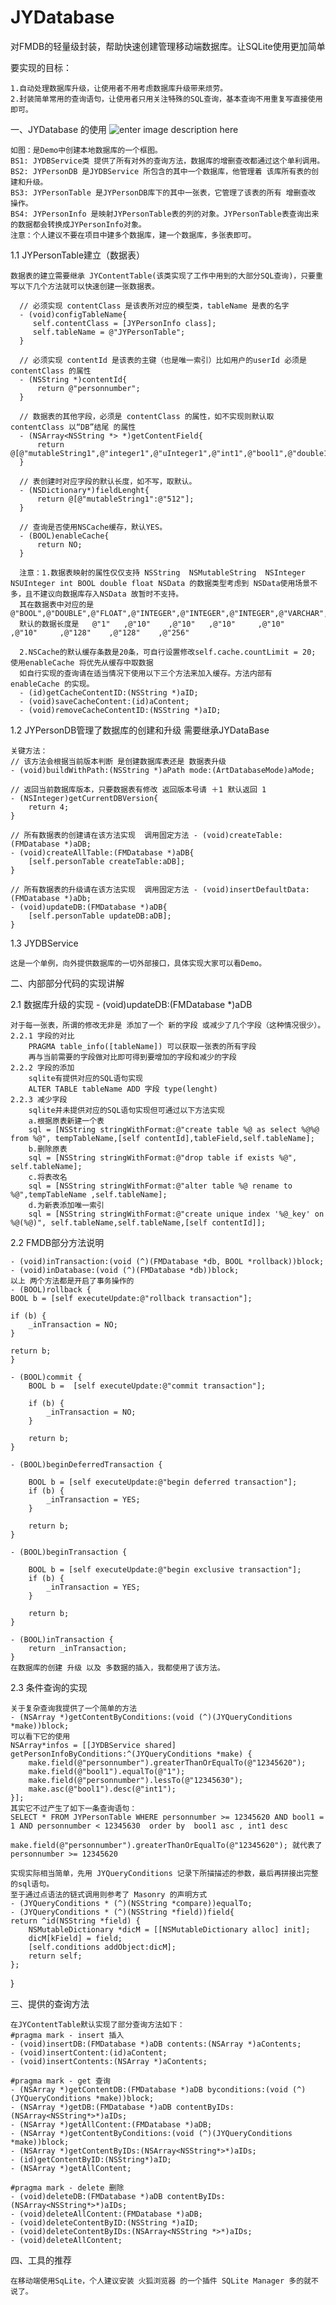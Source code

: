 # JYDatabase
对FMDB的轻量级封装，帮助快速创建管理移动端数据库。让SQLite使用更加简单

要实现的目标：

	1.自动处理数据库升级，让使用者不用考虑数据库升级带来烦劳。
	2.封装简单常用的查询语句，让使用者只用关注特殊的SQL查询，基本查询不用重复写直接使用即可。

一、JYDatabase 的使用
![enter image description here](http://imgdata.hoop8.com/1605/2283412352730.jpg)

	如图：是Demo中创建本地数据库的一个框图。
	BS1: JYDBService类 提供了所有对外的查询方法，数据库的增删查改都通过这个单利调用。
	BS2: JYPersonDB 是JYDBService 所包含的其中一个数据库，他管理着 该库所有表的创建和升级。
	BS3: JYPersonTable 是JYPersonDB库下的其中一张表，它管理了该表的所有 增删查改 操作。
	BS4: JYPersonInfo 是映射JYPersonTable表的列的对象。JYPersonTable表查询出来的数据都会转换成JYPersonInfo对象。
	注意：个人建议不要在项目中建多个数据库，建一个数据库，多张表即可。

1.1 JYPersonTable建立（数据表）
	
	数据表的建立需要继承 JYContentTable(该类实现了工作中用到的大部分SQL查询)，只要重写以下几个方法就可以快速创建一张数据表。
	
	  // 必须实现 contentClass 是该表所对应的模型类，tableName 是表的名字
	  - (void)configTableName{             
         self.contentClass = [JYPersonInfo class];
         self.tableName = @"JYPersonTable";
      }
      
	  // 必须实现 contentId 是该表的主键（也是唯一索引）比如用户的userId 必须是 contentClass 的属性
      - (NSString *)contentId{
          return @"personnumber";
      }

	  // 数据表的其他字段，必须是 contentClass 的属性，如不实现则默认取 contentClass 以“DB”结尾 的属性
      - (NSArray<NSString *> *)getContentField{
          return @[@"mutableString1",@"integer1",@"uInteger1",@"int1",@"bool1",@"double1"];
      }

	  // 表创建时对应字段的默认长度，如不写，取默认。
      - (NSDictionary*)fieldLenght{
      	  return @[@"mutableString1":@"512"];
      }
      
      // 查询是否使用NSCache缓存，默认YES。
      - (BOOL)enableCache{
          return NO;
      }
      
      注意：1.数据表映射的属性仅仅支持 NSString  NSMutableString  NSInteger NSUInteger int BOOL double float NSData 的数据类型考虑到 NSData使用场景不多，且不建议向数据库存入NSData 故暂时不支持。
      其在数据表中对应的是@"BOOL",@"DOUBLE",@"FLOAT",@"INTEGER",@"INTEGER",@"INTEGER",@"VARCHAR",@"VARCHAR",@"BLOB"
      默认的数据长度是   @"1"   ,@"10"    ,@"10"   ,@"10"     ,@"10"     ,@"10"     ,@"128"    ,@"128"    ,@"256"
      
      2.NSCache的默认缓存条数是20条，可自行设置修改self.cache.countLimit = 20; 使用enableCache 将优先从缓存中取数据
      如自行实现的查询请在适当情况下使用以下三个方法来加入缓存。方法内部有 enableCache 的实现。
      - (id)getCacheContentID:(NSString *)aID;
	  - (void)saveCacheContent:(id)aContent;
	  - (void)removeCacheContentID:(NSString *)aID;
      
  1.2 JYPersonDB管理了数据库的创建和升级 需要继承JYDataBase

	关键方法：
	// 该方法会根据当前版本判断 是创建数据库表还是 数据表升级
	- (void)buildWithPath:(NSString *)aPath mode:(ArtDatabaseMode)aMode;
	
	// 返回当前数据库版本，只要数据表有修改 返回版本号请 ＋1 默认返回 1
	- (NSInteger)getCurrentDBVersion{
	    return 4;
	}
	
	// 所有数据表的创建请在该方法实现  调用固定方法 - (void)createTable:(FMDatabase *)aDB;
	- (void)createAllTable:(FMDatabase *)aDB{
	    [self.personTable createTable:aDB];
	}
	
	// 所有数据表的升级请在该方法实现  调用固定方法 - (void)insertDefaultData:(FMDatabase *)aDb;
	- (void)updateDB:(FMDatabase *)aDB{
	    [self.personTable updateDB:aDB];
	}

  1.3 JYDBService
  
  	这是一个单例，向外提供数据库的一切外部接口，具体实现大家可以看Demo。
  	
  	
 二、内部部分代码的实现讲解
 
 2.1 数据库升级的实现 - (void)updateDB:(FMDatabase *)aDB 
 
 	对于每一张表，所谓的修改无非是 添加了一个 新的字段 或减少了几个字段（这种情况很少）。
 	2.2.1 字段的对比
 		PRAGMA table_info([tableName]) 可以获取一张表的所有字段
 		再与当前需要的字段做对比即可得到要增加的字段和减少的字段
 	2.2.2 字段的添加
 		sqlite有提供对应的SQL语句实现
 		ALTER TABLE tableName ADD 字段 type(lenght)
 	2.2.3 减少字段
 		sqlite并未提供对应的SQL语句实现但可通过以下方法实现
 		a.根据原表新建一个表
 		sql = [NSString stringWithFormat:@"create table %@ as select %@%@ from %@", tempTableName,[self contentId],tableField,self.tableName];
 		b.删除原表
 		sql = [NSString stringWithFormat:@"drop table if exists %@", self.tableName];
 		c.将表改名
 		sql = [NSString stringWithFormat:@"alter table %@ rename to %@",tempTableName ,self.tableName];
 		d.为新表添加唯一索引
 		sql = [NSString stringWithFormat:@"create unique index '%@_key' on  %@(%@)", self.tableName,self.tableName,[self contentId]];
  	
 2.2 FMDB部分方法说明
 	
 	- (void)inTransaction:(void (^)(FMDatabase *db, BOOL *rollback))block;
	- (void)inDatabase:(void (^)(FMDatabase *db))block;
 	以上 两个方法都是开启了事务操作的
 	- (BOOL)rollback {
    BOOL b = [self executeUpdate:@"rollback transaction"];
    
    if (b) {
        _inTransaction = NO;
    }
    
    return b;
	}
	
	- (BOOL)commit {
	    BOOL b =  [self executeUpdate:@"commit transaction"];
	    
	    if (b) {
	        _inTransaction = NO;
	    }
	    
	    return b;
	}
	
	- (BOOL)beginDeferredTransaction {
	    
	    BOOL b = [self executeUpdate:@"begin deferred transaction"];
	    if (b) {
	        _inTransaction = YES;
	    }
	    
	    return b;
	}
	
	- (BOOL)beginTransaction {
	    
	    BOOL b = [self executeUpdate:@"begin exclusive transaction"];
	    if (b) {
	        _inTransaction = YES;
	    }
	    
	    return b;
	}
	
	- (BOOL)inTransaction {
	    return _inTransaction;
	}
	在数据库的创建 升级 以及 多数据的插入，我都使用了该方法。
	
2.3 条件查询的实现
	
	关于复杂查询我提供了一个简单的方法 
	- (NSArray *)getContentByConditions:(void (^)(JYQueryConditions *make))block;
	可以看下它的使用
	NSArray*infos = [[JYDBService shared] getPersonInfoByConditions:^(JYQueryConditions *make) {
        make.field(@"personnumber").greaterThanOrEqualTo(@"12345620");
        make.field(@"bool1").equalTo(@"1");
        make.field(@"personnumber").lessTo(@"12345630");
        make.asc(@"bool1").desc(@"int1");
    }];
    其实它不过产生了如下一条查询语句：
    SELECT * FROM JYPersonTable WHERE personnumber >= 12345620 AND bool1 = 1 AND personnumber < 12345630  order by  bool1 asc , int1 desc 
    
    make.field(@"personnumber").greaterThanOrEqualTo(@"12345620"); 就代表了 personnumber >= 12345620
    
    实现实际相当简单，先用 JYQueryConditions 记录下所描描述的参数，最后再拼接出完整的sql语句。
    至于通过点语法的链式调用则参考了 Masonry 的声明方式
    - (JYQueryConditions * (^)(NSString *compare))equalTo;
    - (JYQueryConditions * (^)(NSString *field))field{
    return ^id(NSString *field) {
        NSMutableDictionary *dicM = [[NSMutableDictionary alloc] init];
        dicM[kField] = field;
        [self.conditions addObject:dicM];
        return self;
    };
}
	
三、提供的查询方法
	
	在JYContentTable默认实现了部分查询方法如下：
	#pragma mark - insert 插入
	- (void)insertDB:(FMDatabase *)aDB contents:(NSArray *)aContents;
	- (void)insertContent:(id)aContent;
	- (void)insertContents:(NSArray *)aContents;
	
	#pragma mark - get 查询
	- (NSArray *)getContentDB:(FMDatabase *)aDB byconditions:(void (^)(JYQueryConditions *make))block;
	- (NSArray *)getDB:(FMDatabase *)aDB contentByIDs:(NSArray<NSString*>*)aIDs;
	- (NSArray *)getAllContent:(FMDatabase *)aDB;
	- (NSArray *)getContentByConditions:(void (^)(JYQueryConditions *make))block;
	- (NSArray *)getContentByIDs:(NSArray<NSString*>*)aIDs;
	- (id)getContentByID:(NSString*)aID;
	- (NSArray *)getAllContent;

	#pragma mark - delete 删除
	- (void)deleteDB:(FMDatabase *)aDB contentByIDs:(NSArray<NSString*>*)aIDs;
	- (void)deleteAllContent:(FMDatabase *)aDB;
	- (void)deleteContentByID:(NSString *)aID;
	- (void)deleteContentByIDs:(NSArray<NSString *>*)aIDs;
	- (void)deleteAllContent;
	
四、工具的推荐
	
	在移动端使用SqLite，个人建议安装 火狐浏览器 的一个插件 SQLite Manager 多的就不说了。

  	
      
      